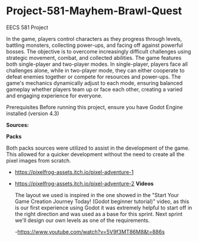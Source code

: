 # Project-581-Mayhem-Brawl-Quest
EECS 581 Project

In the game, players control characters as they progress through levels, battling monsters, collecting power-ups, and facing off against powerful bosses. The objective is to overcome increasingly difficult challenges using strategic movement, combat, and collected abilities. The game features both single-player and two-player modes. In single-player, players face all challenges alone, while in two-player mode, they can either cooperate to defeat enemies together or compete for resources and power-ups. The game's mechanics dynamically adjust to each mode, ensuring balanced gameplay whether players team up or face each other, creating a varied and engaging experience for everyone.

Prerequisites Before running this project, ensure you have Godot Engine installed  (version 4.3)

**Sources:**

**Packs**

Both packs sources were utilized to assist in the development of the game. This allowed for a quicker development without the need to create all the pixel images from scratch.
- https://pixelfrog-assets.itch.io/pixel-adventure-1
- https://pixelfrog-assets.itch.io/pixel-adventure-2
**Videos**
  
  The layout we used is inspired in the one showed in the "Start Your Game Creation Journey Today! (Godot beginner tutorial)" video, as this is our first experience using Godot it was extremely helpful to start off in the right direction and was used as a base for this sprint. Next sprint we'll design our own levels as one of the requirements.
  
  -https://www.youtube.com/watch?v=5V9f3MT86M8&t=886s


